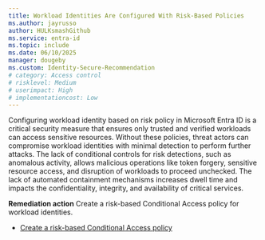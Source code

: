 ```yaml
---
title: Workload Identities Are Configured With Risk-Based Policies    
ms.author: jayrusso
author: HULKsmashGithub
ms.service: entra-id
ms.topic: include
ms.date: 06/10/2025
manager: dougeby
ms.custom: Identity-Secure-Recommendation
# category: Access control
# risklevel: Medium
# userimpact: High
# implementationcost: Low
---
```

Configuring workload identity based on risk policy in Microsoft Entra ID is a critical security measure that ensures only trusted and verified workloads can access sensitive resources. Without these policies, threat actors can compromise workload identities with minimal detection to perform further attacks. The lack of conditional controls for risk detections, such as anomalous activity, allows malicious operations like token forgery, sensitive resource access, and disruption of workloads to proceed unchecked. The lack of automated containment mechanisms increases dwell time and impacts the confidentiality, integrity, and availability of critical services.   

**Remediation action**
Create a risk-based Conditional Access policy for workload identities.
- [Create a risk-based Conditional Access policy](../../identity/conditional-access/workload-identity.md#create-a-risk-based-conditional-access-policy)   
